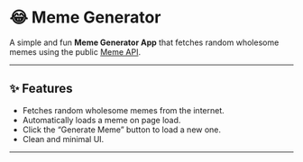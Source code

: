 # 😂 Meme Generator

A simple and fun **Meme Generator App** that fetches random wholesome memes using the public [Meme API](https://meme-api.com/).

---

## ✨ Features

- Fetches random wholesome memes from the internet.
- Automatically loads a meme on page load.
- Click the “Generate Meme” button to load a new one.
- Clean and minimal UI.

---
